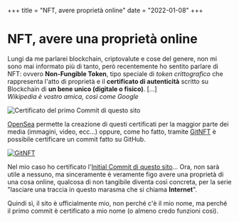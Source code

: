 +++
title = "NFT, avere proprietà online"
date = "2022-01-08"
+++

# NFT, avere una proprietà online

Lungi da me parlarei blockchain, criptovalute e cose del genere, non mi sono mai informato più di tanto, però recentemente ho sentito parlare di NFT:
ovvero **Non-Fungible Token**, tipo speciale di *token crittografico* che rappresenta l'atto di proprietà e il **certificato di autenticità** scritto su Blockchain di **un bene unico (digitale o fisico)**. [...]\
*Wikipedia è vostro amica, così come Google*

![Certificato del primo Commit di questo sito](https://res.cloudinary.com/presobene/image/upload/v1641649318/NFT_Sito_tiva57.png)

[OpenSea](https://opensea.io/) permette la creazione di questi certificati per la maggior parte dei media (immagini, video, ecc...) oppure, come ho fatto, tramite [GitNFT](https://gitnft.quine.sh/) è possibile certificare un commit fatto su GitHub.

[![GitNFT](https://img.shields.io/badge/%F0%9F%94%AE-Open%20in%20GitNFT-darkviolet?style=for-the-badge)](https://gitnft.quine.sh/app/commits/list/repo/antonioscalogna)

Nel mio caso ho certificato l'[Initial Commit di questo sito](https://opensea.io/assets/matic/0xe7ea2e2be12c257d376400cb231d8ee51e972bd6/4123033782849975103425092891691360264885912020196245151303624158997408192878)... Ora, non sarà utile a nessuno, ma sinceramente è veramente figo avere una proprietà di una cosa online, qualcosa di non tangibile diventa così concreta, per la serie "lasciare una traccia in questo marasma che si chiama **Internet**".   

Quindi sì, il sito è ufficialmente mio, non perché c'è il mio nome, ma perché il primo commit è certificato a mio nome (o almeno credo funzioni così).